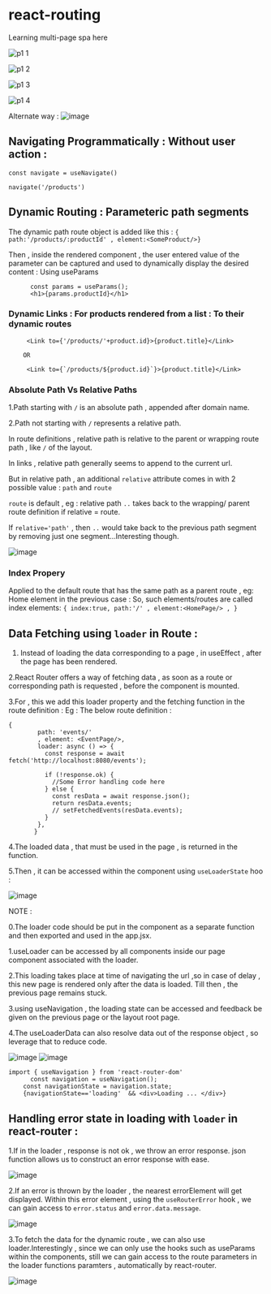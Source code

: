 # react-routing
Learning multi-page spa here

![p1 1](https://user-images.githubusercontent.com/78524327/214622317-94dfad86-b747-4ba1-8707-ff46970f4cd5.png)

![p1 2](https://user-images.githubusercontent.com/78524327/214622207-cff8bffd-f572-4906-89c6-3c11d45af3c2.png)

![p1 3](https://user-images.githubusercontent.com/78524327/214622168-cdce79af-06e3-45a7-8363-119de283126e.png)

![p1 4](https://user-images.githubusercontent.com/78524327/214622068-91096348-76e9-4d6b-9d9f-d1c570414ab4.png)

Alternate way : 
![image](https://user-images.githubusercontent.com/78524327/214656274-214f28e4-8051-40fc-b7d3-0b1b64cb8388.png)


## Navigating Programmatically : Without user action : 

`const navigate = useNavigate()`

`navigate('/products')`

## Dynamic Routing : Parameteric path segments

The dynamic path route object is added like this : 
```{ path:'/products/:productId' , element:<SomeProduct/>}```

Then , inside the rendered component , the user entered value of the parameter can be captured and used to dynamically display
the desired content : Using useParams
```
      const params = useParams();
      <h1>{params.productId}</h1>
```
### Dynamic Links : For products rendered from a list : To their dynamic routes

```
     <Link to={'/products/'+product.id}>{product.title}</Link>
    
    OR
     
     <Link to={`/products/${product.id}`}>{product.title}</Link>
```

### Absolute Path Vs Relative Paths
1.Path starting with `/` is an absolute path , appended after domain name.

2.Path not starting with `/` represents a relative path.

In route definitions , relative path is relative to the parent or wrapping route path , like `/` of the layout.

In links , relative path generally seems to append to the current url.

But in relative path , an additional `relative` attribute comes in with 2 possible value : `path` and `route`

`route` is default , eg :  relative path `..` takes back to the wrapping/ parent route definition if relative = route.

If `relative='path'` , then `..` would take back to the previous path segment by removing just one segment...Interesting though.

![image](https://user-images.githubusercontent.com/78524327/214681975-58bcccda-6b63-43c1-a039-f9b32020dabf.png)

### Index Propery
 Applied to the default route that has the same path as a parent route , eg: Home element in the previous case :
 So, such elements/routes are called index elements:
 `{ index:true, path:'/' , element:<HomePage/> , }`
 
 ## Data Fetching using `loader` in Route : 
 
1. Instead of loading the data corresponding to a page , in useEffect , after the page has been rendered.

2.React Router offers a way of fetching data , as soon as a route or corresponding path is requested , before the component is mounted.

3.For , this we add this loader property and the fetching function in the route definition : Eg : The below route definition :
```
{
        path: 'events/'
        , element: <EventPage/>,
        loader: async () => {
          const response = await fetch('http://localhost:8080/events');

          if (!response.ok) {
            //Some Error handling code here
          } else {
            const resData = await response.json();
            return resData.events;
            // setFetchedEvents(resData.events);
          }
        },
       }
```
4.The loaded data , that must be used in the page , is returned in the function.

5.Then , it can be accessed within the component using `useLoaderState` hoo :

![image](https://user-images.githubusercontent.com/78524327/214911960-7b5bd8a4-883e-41a9-a7fb-c3f2ac0926cf.png)

NOTE : 

0.The loader code should be put in the component as a separate function and then exported and used in the app.jsx.

1.useLoader can be accessed by all components inside our page component associated with the loader.

2.This loading takes place at time of navigating the url ,so in case of delay , this new page is rendered only after the data is loaded.
Till then , the previous page remains stuck.

3.using useNavigation , the loading state can be accessed and feedback be given on the previous page or the layout root page.

4.The useLoaderData can also resolve data out of the response object , so leverage that to reduce code.

![image](https://user-images.githubusercontent.com/78524327/214924766-889a593c-baab-4b20-9a93-14f6e4c56cc7.png)
![image](https://user-images.githubusercontent.com/78524327/214928593-eca01165-3c0d-488e-a953-9abfc154ba50.png)


```  
import { useNavigation } from 'react-router-dom'
      const navigation = useNavigation();
    const navigationState = navigation.state;
    {navigationState=='loading'  && <div>Loading ... </div>}
```

## Handling error state in loading with `loader` in react-router : 

1.If in the loader , response is not ok , we throw an error response.
json function allows us to construct an error response with ease.

![image](https://user-images.githubusercontent.com/78524327/215184979-69eae0d8-b1bd-4e37-9815-9be1e9421e3e.png)


2.If an error is thrown by the loader , the nearest errorElement will get displayed.
Within this error element , using the `useRouterError` hook , we can gain access to `error.status` and `error.data.message`.

![image](https://user-images.githubusercontent.com/78524327/215185216-3806f151-b9b6-4264-bebe-8419df8551a6.png)


3.To fetch the data for the dynamic route , we can also use loader.Interestingly , since we can only use the hooks such as useParams within the components,
still we can gain access to the route parameters in the loader functions paramters , automatically by react-router.

![image](https://user-images.githubusercontent.com/78524327/215185439-5489b06b-9010-4f16-ab8b-efc6b116d15e.png)









